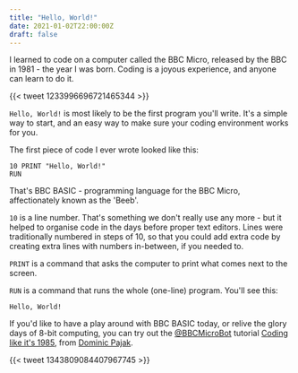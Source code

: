 ```yaml
---
title: "Hello, World!"
date: 2021-01-02T22:00:00Z
draft: false
---
```


I learned to code on a computer called the BBC Micro, released by the BBC in 1981 - the year I was born.
Coding is a joyous experience, and anyone can learn to do it.

{{< tweet 1233996696721465344 >}}

`Hello, World!` is most likely to be the first program you'll write.
It's a simple way to start, and an easy way to make sure your coding environment works for you.

The first piece of code I ever wrote looked like this:

```BASIC
10 PRINT "Hello, World!"
RUN
```

That's BBC BASIC - programming language for the BBC Micro, affectionately known as the 'Beeb'.

`10` is a line number. That's something we don't really use any more - but it helped to organise code in the days before proper text editors.
Lines were traditionally numbered in steps of 10, so that you could add extra code by creating extra lines with numbers in-between, if you needed to.

`PRINT` is a command that asks the computer to print what comes next to the screen.

`RUN` is a command that runs the whole (one-line) program. You'll see this:

```text
Hello, World!
```

If you'd like to have a play around with BBC BASIC today, or relive the glory days of 8-bit computing, you can try out the [@BBCMicroBot](https://twitter.com/bbcmicrobot) tutorial [Coding like it's 1985](https://www.bbcmicrobot.com/learn/index.html), from [Dominic Pajak](https://twitter.com/DominicPajak).

{{< tweet 1343809084407967745 >}}